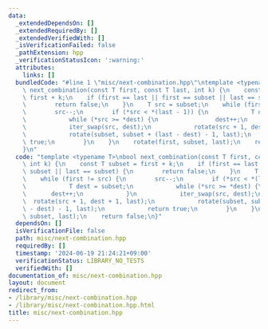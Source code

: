 ```yaml
---
data:
  _extendedDependsOn: []
  _extendedRequiredBy: []
  _extendedVerifiedWith: []
  _isVerificationFailed: false
  _pathExtension: hpp
  _verificationStatusIcon: ':warning:'
  attributes:
    links: []
  bundledCode: "#line 1 \"misc/next-combination.hpp\"\ntemplate <typename T>\nbool\
    \ next_combination(const T first, const T last, int k) {\n    const T subset =\
    \ first + k;\n    if (first == last || first == subset || last == subset) {\n\
    \        return false;\n    }\n    T src = subset;\n    while (first != src) {\n\
    \        src--;\n        if (*src < *(last - 1)) {\n            T dest = subset;\n\
    \            while (*src >= *dest) {\n                dest++;\n            }\n\
    \            iter_swap(src, dest);\n            rotate(src + 1, dest + 1, last);\n\
    \            rotate(subset, subset + (last - dest) - 1, last);\n            return\
    \ true;\n        }\n    }\n    rotate(first, subset, last);\n    return false;\n\
    }\n"
  code: "template <typename T>\nbool next_combination(const T first, const T last,\
    \ int k) {\n    const T subset = first + k;\n    if (first == last || first ==\
    \ subset || last == subset) {\n        return false;\n    }\n    T src = subset;\n\
    \    while (first != src) {\n        src--;\n        if (*src < *(last - 1)) {\n\
    \            T dest = subset;\n            while (*src >= *dest) {\n         \
    \       dest++;\n            }\n            iter_swap(src, dest);\n          \
    \  rotate(src + 1, dest + 1, last);\n            rotate(subset, subset + (last\
    \ - dest) - 1, last);\n            return true;\n        }\n    }\n    rotate(first,\
    \ subset, last);\n    return false;\n}"
  dependsOn: []
  isVerificationFile: false
  path: misc/next-combination.hpp
  requiredBy: []
  timestamp: '2024-06-19 21:24:21+09:00'
  verificationStatus: LIBRARY_NO_TESTS
  verifiedWith: []
documentation_of: misc/next-combination.hpp
layout: document
redirect_from:
- /library/misc/next-combination.hpp
- /library/misc/next-combination.hpp.html
title: misc/next-combination.hpp
---
```

